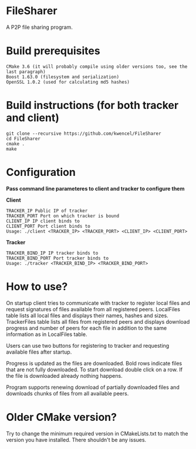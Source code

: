 # FileSharer
A P2P file sharing program. 

# Build prerequisites
    CMake 3.6 (it will probably compile using older versions too, see the last paragraph)
    Boost 1.63.0 (filesystem and serialization)
    OpenSSL 1.0.2 (used for calculating md5 hashes)

# Build instructions (for both tracker and client)
```
git clone --recursive https://github.com/kwencel/FileSharer
cd FileSharer
cmake .
make
```

# Configuration
**Pass command line parameteres to client and tracker to configure them**

**Client**
```
TRACKER_IP Public IP of tracker  
TRACKER_PORT Port on which tracker is bound  
CLIENT_IP IP client binds to  
CLIENT_PORT Port client binds to  
Usage: ./client <TRACKER_IP> <TRACKER_PORT> <CLIENT_IP> <CLIENT_PORT>
```

**Tracker**
```
TRACKER_BIND_IP IP tracker binds to
TRACKER_BIND_PORT Port tracker binds to
Usage: ./tracker <TRACKER_BIND_IP> <TRACKER_BIND_PORT>
```

# How to use?

On startup client tries to communicate with tracker to register local files and request signatures
of files available from all registered peers. LocalFiles table lists all local files and displays
their names, hashes and sizes. TrackerFiles table lists all files from registered peers and displays
download progress and number of peers for each file in addition to the same information as in LocalFiles
table.

Users can use two buttons for registering to tracker and requesting available files after startup.

Progress is updated as the files are downloaded. Bold rows indicate files that are not fully downloaded.
To start download double click on a row. If the file is downloaded already nothing happens.

Program supports renewing download of partially downloaded files and downloads chunks of files from
all available peers.

# Older CMake version?
Try to change the minimum required version in CMakeLists.txt to match the version you have installed. There shouldn't be any issues.

